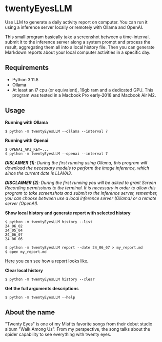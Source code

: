 # twentyEyesLLM

Use LLM to generate a daily activity report on computer. You can run it using a inference server locally or remotely with Ollama and OpenAI. 

This small program basically take a screenshot between a time-interval, submit it to the inference server along a system prompt and process the result, aggregating them all into a local history file. Then you can generate Markdown reports about your local computer activities in a specific day.

## Requirements
- Python 3.11.8
- Ollama
- At least an i7 cpu (or equivalent), 16gb ram and a dedicated GPU. This program was tested in a Macbook Pro early-2018 and Macbook Air M2.

## Usage
**Running with Ollama**
```console
$ python -m twentyEyesLLM --ollama --interval 7
```

**Running with Openai**
```console
$ OPENAI_API_KEY=...
$ python -m twentyEyesLLM --openai --interval 7
```

_**DISLAIMER (1)**: During the first running using Ollama, this program will download the necessary models to perform the image inference, which since the current date is LLAVA3._


_**DISCLAIMER (2)**: During the first running you will be asked to grant Screen Recording permissions to the terminal. It is necessary in order to allow this program to take screenshots and submit to the inference server, remember, you can choose between use a local inference server (Ollama) or a remote server (OpenAI)._ 

**Show local history and generate report with selected history**
```console
$ python -m twentyEyesLLM history --list
24_06_02
24_05_04
24_06_07
24_06_06

$ python -m twentyEyesLLM report --date 24_06_07 > my_report.md
$ open my_report.md
```

[Here](https://github.com/maclovin/twentyEyesLLM/blob/main/REPORT_SAMPLE.md) you can see how a report looks like.


**Clear local history**
```console
$ python -m twentyEyesLLM history --clear
```

**Get the full arguments descriptions**
```console
$ python -m twentyEyesLLM --help
```

## About the name
"Twenty Eyes" is one of my Misfits favorite songs from their debut studio album "Walk Among Us". From my perspective, the song talks about the spider capability to see everything with twenty eyes.

